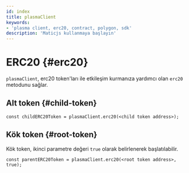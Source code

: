 ```yaml
---
id: index
title: plasmaClient
keywords:
- 'plasma client, erc20, contract, polygon, sdk'
description: 'Maticjs kullanmaya başlayın'
---
```


# ERC20 {#erc20}

`plasmaClient`, erc20 token'ları ile etkileşim kurmanıza yardımcı olan `erc20` metodunu sağlar.

## Alt token {#child-token}

```
const childERC20Token = plasmaClient.erc20(<child token address>);
```

## Kök token {#root-token}

Kök token, ikinci parametre değeri `true` olarak belirlenerek başlatılabilir.

```
const parentERC20Token = plasmaClient.erc20(<root token address>, true);
```
